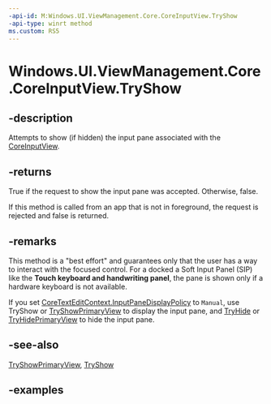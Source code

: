 ```yaml
---
-api-id: M:Windows.UI.ViewManagement.Core.CoreInputView.TryShow
-api-type: winrt method
ms.custom: RS5
---
```


<!-- Method syntax.
public bool CoreInputView.TryShow()
-->

# Windows.UI.ViewManagement.Core.CoreInputView.TryShow

## -description

Attempts to show (if hidden) the input pane associated with the [CoreInputView](coreinputview.md).

## -returns

True if the request to show the input pane was accepted. Otherwise, false.

If this method is called from an app that is not in foreground, the request is rejected and false is returned.

## -remarks

This method is a "best effort" and guarantees only that the user has a way to interact with the focused control. For a docked a Soft Input Panel (SIP) like the **Touch keyboard and handwriting panel**, the pane is shown only if a hardware keyboard is not available.

If you set [CoreTextEditContext.InputPaneDisplayPolicy](../windows.ui.text.core/coretexteditcontext_inputpanedisplaypolicy.md) to `Manual`, use TryShow or [TryShowPrimaryView](coreinputview_tryshowprimaryview_1925215151.md) to display the input pane, and [TryHide](coreinputview_tryhide_42550069.md) or [TryHidePrimaryView](coreinputview_tryhideprimaryview_908065025.md) to hide the input pane.

## -see-also

[TryShowPrimaryView](coreinputview_tryshowprimaryview_1925215151.md), [TryShow](coreinputview_tryshow_154132369.md)

## -examples
